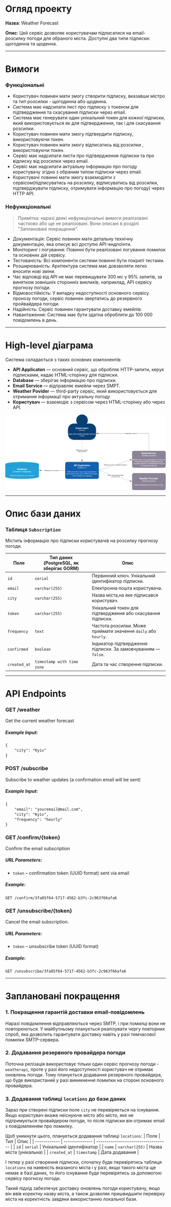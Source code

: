 # Огляд проекту

**Назва**: Weather Forecast

**Опис**: Цей сервіс дозволяє користувачам підписатися на email-розсилку погоди для обраного міста. Доступні два типи підписки: щогодинна та щоденна.

---
# Вимоги

### Функціональні

- Користувач повинен мати змогу створити підписку, вказавши містро та тип розсилки - щогодинна або щоденна.
- Система має надсилати лист про підписку з токеном для підтвердження та скасування підписки через email.
- Система має генерувати один унікальний токен для кожної підписки, який використовується як для підтвердження, так і для скасування розсилки.
- Користувач повинен мати змогу підтвердити підписку, використовуючи токен.
- Користувач повинен мати змогу відписатись від розсилки , використовуючи токен.
- Сервіс має надсилати листи про підтвердження підписки та про відписку від розсилки через email. 
- Сервіс має надсилати актуальну інформацію про погоду користувачу згідно з обраним типом підписки через email.
- Користувачі повинні мати змогу взаємодіяти з сервісом(підписуватись на розсилку, відписуватись від розсилки, підтверджувати підписку, отримувати інформацію про погоду) через HTTP API. 

### Нефункціональні
> Примітка: наразі деякі нефункціональні вимоги реалізовані частково або ще не реалізовані. Вони описані в розділі "Заплановані покращення".

- Документація: Сервіс повинен мати детальну технічну документацію, яка описує всі доступні API-ендпоїнти.
- Моніторинг і логування: Повинні бути реалізовані логування помилок та основних дій сервісу.
- Тестованість: Всі компоненти системи повинні бути покриті тестами.
- Розширюваність: Архітектура система має довзволяти легко вносити нові зміни.
- Час відповіді від API не має перевищувати 300 мс у 95% запитів, за винятком зовнішніх сторонніх викликів, наприклад, API сервісу прогнозу погоди.
- Відмовостійкість: У випадку недоступності основного сервісу пронозу погоди, сервіс повинен звертатись до резервного пройвайдера погоди.
- Надійність: Сервіс повинен гарантувати доставку емейлів.
- Навантаження: Система має бути здатна обробляти до 100 000 повідомлень в день.

---

# High-level діаграма

Система складається з таких основних компонентів:

- **API Applicaton** — основний сервіс, що обробляє HTTP-запити, керує підписками, надає HTML-сторінку для підписки.
- **Database** — зберігає інформацію про підписки.
- **Email Service** — відправляє емейли через SMPT.
- **Weather Povider** — third-party сервіс, який використовується для отримання інформації про актуальну погоду
- **Користувач** — взаємодіє з сервісом через HTML-сторінку або через API.

![alt text](WeatherForecastDiagramContainer.png)

---
# Опис бази даних

### Таблиця `Subscription`

Містить інформацію про підписки користувачів на розсилку прогнозу погоди.

| Поле         | Тип даних (PostgreSQL, як зберігає GORM) | Опис                                                         |
| ------------ | ---------------------------------------- | ------------------------------------------------------------ |
| `id`         | `serial`                                 | Первинний ключ. Унікальний ідентифікатор підписки.           |
| `email`      | `varchar(255)`                           | Електронна пошта користувача.        |
| `city`       | `varchar(255)`                           | Назва міста,на яке підписався користувач.          |
| `token`      | `varchar(255)`                           | Унікальний токен для підтвердження або скасування підписки.  |
| `frequency`  | `text`                                   | Частота розсилки. Може приймати значення `daily` або `hourly`. |
| `confirmed`  | `boolean`                                | Індикатор підтвердження підписки. За замовчуванням — `false`.        |
| `created_at` | `timestamp with time zone`               | Дата та час створення підписки.      |

---

# API Endpoints


### GET /weather

Get the current weather forecast

##### Example Input: 
```
{
	"city": "Kyiv"
} 
```

### POST /subscribe

Subscribe to weather updates (a confirmation email will be sent)

##### Example Input: 
```
{
	"email": "youremail@mail.com",
	"city": "Kyiv",
	"frequency": "hourly"
} 
```



### GET /confirm/{token}

Confirm the email subscription

##### URL Parameters:
- `token` – confirmation token (UUID format) sent via email

##### Example:
`GET /confirm/3fa85f64-5717-4562-b3fc-2c963f66afa6`

### GET /unsubscribe/{token}

Cancel the email subscription.

##### URL Parameters:
- `token` – unsubscribe token (UUID format)

##### Example:
`GET /unsubscribe/3fa85f64-5717-4562-b3fc-2c963f66afa6`

---


# Заплановані покращення

### 1. Покращення гарантій доставки email-повідомлень

Наразі повідомлення відправляються через SMTP, і при помилці вони не повторюються. У майбутньому планується реалізувати чергу повторних спроб, яка дозволить гарантувати доставку навіть у разі тимчасової помилки SMTP-сервера.

### 2. Додавання резервного провайдера погоди

Поточна релізація використовує тільки один сервіс прогнозу погоди - `weatherapi`, проте у разі його недоступності користувач не отримає оновлень погоди. Тому планується додавання резервного провайдера, що буде використаний у разі виникнення помилки на стороні основного провайдера.

### 3. Додавання таблиці `locations` до бази даних

Зараз при створені підписки поле `city` не перевіряється на існування. Якщо користувач вкаже неіснуюче місто або місто, яке не підтримується провайдером погоди, то після підписки він отримає email з повідомленням про помилку.
 

Щоб уникнути цього, планується додавання таблиці `locations`:
| Поле         | Тип            | Опис                                |
| ------------ | -------------- | ----------------------------------- |
| `id`         | `serial`       | Унікальний ідентифікатор            |
| `name`       | `varchar(255)` | Назва міста (унікальна)             |
| `created_at` | `timestamp`    | Дата додавання                      |

І тепер у разі створення підписки, спочатку буде перевірятись таблиця `locations` на наявність вказаного міста і у разі, якщо такого міста ще немає в базі даних, то його існування буде перевірятись за допомогою сервісу прогнозу погоди. 

Такий підхід забезпечує доставку оновлень погоди користувачу, якщо він ввів коректну назву міста, а також дозволяє пришвидшити перевірку міста на коректність завдяки використанню локальної бази.

